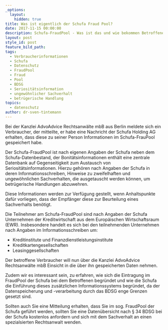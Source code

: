```yaml
---
_options:
  layout:
    hidden: true
title: Was ist eigentlich der Schufa Fraud Pool?
date: 2017-11-15 00:00:00
description: Schufa-FraudPool - Was ist das und wie bekommen Betroffene Informationen?
layout: post
style_id: post
feature_bild_path:
tags:
  - Verbraucherinformationen
  - Schufa
  - Datenschutz
  - FraudPool
  - Fraud
  - Pool
  - BDSG
  - Seriositätsinformation
  - ungewöhnlicher Sachverhalt
  - betrügerische Handlung
topics:
  - datenschutz
author: dr-sven-tintemann
---
```



Bei der Kanzlei AdvoAdvice Rechtsanw&auml;lte mbB aus Berlin meldete sich ein Verbraucher, der mitteilte, er habe eine Nachricht der Schufa Holding AG erhalten, dass diese zu seiner Person Informationen im Schufa-FrauPool gespeichert habe.

Der Schufa-FraudPool ist nach eigenen Angaben der Schufa neben dem Schufa-Datenbestand, der Bonit&auml;tsinformationen enth&auml;lt eine zentrale Datenbank auf Gegenseitigkeit zum Austausch von Seriosit&auml;tsinformationen. Hierzu geh&ouml;ren nach Angaben der Schufa in deren Informationsschreiben, Hinweise zu zweifelhaften und ungew&ouml;hnlichen Sachverhalten, die ausgetauscht werden k&ouml;nnen, um betr&uuml;gerische Handlungen abzuwehren.

Diese Informationen werden zur Verf&uuml;gung gestellt, wenn Anhaltspunkte daf&uuml;r vorliegen, dass der Empf&auml;nger diese zur Beurteilung eines Sachverhalts ben&ouml;tigt.

Die Teilnehmer am Schufa-FraudPool sind nach Angaben der Schufa Unternehmen der Kreditwirtschaft aus dem Europ&auml;ischen Wirtschaftsraum (EWR). Insbesondere handelt es sich bei den teilnehmenden Unternehmen nach Angaben im Informationsschreiben um:

* Kreditinstitute und Finanzdienstleistungsinstitute
* Kreditkartengesellschaften
* Leasinggesellschaften

Der betroffene Verbraucher will nun &uuml;ber die Kanzlei AdvoAdvice Rechtsanw&auml;lte mbB Einsicht in die &uuml;ber ihn gespeicherten Daten nehmen.

Zudem wir es interessant sein, zu erfahren, wie sich die Eintragung im FraudPool der Schufa bei dem Betroffenen begr&uuml;ndet und wie die Schufa die Einf&uuml;hrung dieses zus&auml;tzlichen Informationssystems begr&uuml;ndet, da der Datenspeicherung und -verarbeitung durch das BDSG enge Grenzen gesetzt sind.

Sollten auch Sie eine Mitteilung erhalten, dass Sie im sog. FraudPool der Schufa gef&uuml;hrt werden, sollten Sie eine Daten&uuml;bersicht nach &sect; 34 BDSG bei der Schufa kostenlos anfordern und sich mit dem Sachverhalt an einen spezialsierten Rechtsanwalt wenden.